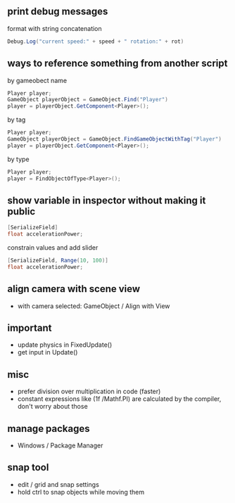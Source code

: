 ## print debug messages
format with string concatenation
```csharp
Debug.Log("current speed:" + speed + " rotation:" + rot)
```

## ways to reference something from another script
by gameobect name
```csharp
Player player;
GameObject playerObject = GameObject.Find("Player")
player = playerObject.GetComponent<Player>();
```
by tag
```csharp
Player player;
GameObject playerObject = GameObject.FindGameObjectWithTag("Player")
player = playerObject.GetComponent<Player>();
```
by type
```csharp
Player player;
player = FindObjectOfType<Player>();
```

## show variable in inspector without making it public
```csharp
[SerializeField]
float accelerationPower;
```
constrain values and add slider
```csharp
[SerializeField, Range(10, 100)]
float accelerationPower;
```
## align camera with scene view
- with camera selected: GameObject / Align with View

## important
- update physics in FixedUpdate()
- get input in Update()

## misc
- prefer division over multiplication in code (faster)
- constant expressions like (1f /Mathf.PI) are calculated by the compiler, don't worry about those

## manage packages
- Windows / Package Manager

## snap tool
- edit / grid and snap settings
- hold ctrl to snap objects while moving them
